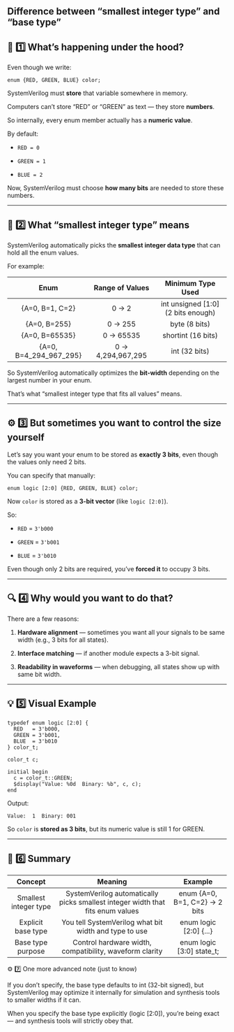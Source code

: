 ## Difference between  **“smallest integer type”** and **“base type”** 

## 🧩 1️⃣ What’s happening under the hood?

Even though we write:

`enum {RED, GREEN, BLUE} color;` 

SystemVerilog must **store** that variable somewhere in memory.

Computers can’t store “RED” or “GREEN” as text — they store **numbers**.

So internally, every enum member actually has a **numeric value**.

By default:

-   `RED = 0`
    
-   `GREEN = 1`
    
-   `BLUE = 2`
    

Now, SystemVerilog must choose **how many bits** are needed to store these numbers.

----------

## 🧠 2️⃣ What “smallest integer type” means

SystemVerilog automatically picks the **smallest integer data type** that can hold all the enum values.

For example:

|          Enum          |  Range of Values  |          Minimum Type Used         |
|:----------------------:|:-----------------:|:----------------------------------:|
| {A=0, B=1, C=2}        | 0 → 2             | int unsigned [1:0] (2 bits enough) |
| {A=0, B=255}           | 0 → 255           | byte (8 bits)                      |
| {A=0, B=65535}         | 0 → 65535         | shortint (16 bits)                 |
| {A=0, B=4_294_967_295} | 0 → 4,294,967,295 | int (32 bits)                      |

So SystemVerilog automatically optimizes the **bit-width** depending on the largest number in your enum.

That’s what “smallest integer type that fits all values” means.

----------

## ⚙️ 3️⃣ But sometimes you want to **control the size yourself**

Let’s say you want your enum to be stored as **exactly 3 bits**, even though the values only need 2 bits.

You can specify that manually:

`enum logic [2:0] {RED, GREEN, BLUE} color;` 

Now `color` is stored as a **3-bit vector** (like `logic [2:0]`).

So:

-   `RED` = `3'b000`
    
-   `GREEN` = `3'b001`
    
-   `BLUE` = `3'b010`
    

Even though only 2 bits are required, you’ve **forced it** to occupy 3 bits.

----------

## 🔍 4️⃣ Why would you want to do that?

There are a few reasons:

1.  **Hardware alignment** — sometimes you want all your signals to be same width (e.g., 3 bits for all states).
    
2.  **Interface matching** — if another module expects a 3-bit signal.
    
3.  **Readability in waveforms** — when debugging, all states show up with same bit width.
    

----------

## 💡 5️⃣ Visual Example

```
typedef enum logic [2:0] {
  RED   = 3'b000,
  GREEN = 3'b001,
  BLUE  = 3'b010
} color_t;

color_t c;

initial begin
  c = color_t::GREEN;
  $display("Value: %0d  Binary: %b", c, c);
end
``` 

Output:

`Value:  1  Binary: 001` 

So `color` is **stored as 3 bits**, but its numeric value is still 1 for GREEN.

----------

## 🧾 6️⃣ Summary

|        Concept        |                                     Meaning                                    |            Example            |
|:---------------------:|:------------------------------------------------------------------------------:|:-----------------------------:|
| Smallest integer type | SystemVerilog automatically picks smallest integer width that fits enum values | enum {A=0, B=1, C=2} → 2 bits |
| Explicit base type    | You tell SystemVerilog what bit width and type to use                          | enum logic [2:0] {...}        |
| Base type purpose     | Control hardware width, compatibility, waveform clarity                        | enum logic [3:0] state_t;     |


⚙️ 7️⃣ One more advanced note (just to know)

If you don’t specify, the base type defaults to int (32-bit signed),
but SystemVerilog may optimize it internally for simulation and synthesis tools to smaller widths if it can.

When you specify the base type explicitly (logic [2:0]), you’re being exact — and synthesis tools will strictly obey that.
